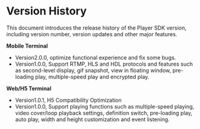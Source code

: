# Version History

This document introduces the release history of the Player SDK version, including version number, version updates and other major features.

**Mobile Terminal**
* Version2.0.0, optimize functional experience and fix some bugs.
* Version1.0.0, Support RTMP, HLS and HDL protocols and features such as second-level display, gif snapshot, view in floating window, pre-loading play, multiple-speed play and encrypted play.

**Web/H5 Terminal**
* Version1.0.1, H5 Compatibility Optimization
* Version1.0.0, Support playing functions such as multiple-speed playing, video cover/loop playback settings, definition switch, pre-loading play, auto play, width and height customization and event listening.
